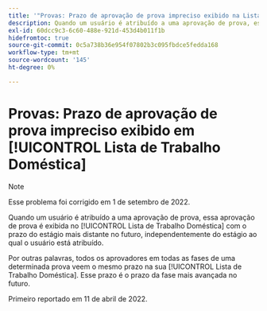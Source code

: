 ```yaml
---
title: '"Provas: Prazo de aprovação de prova impreciso exibido na Lista de Trabalho Doméstico'''
description: Quando um usuário é atribuído a uma aprovação de prova, essa aprovação de prova é exibida na Lista de Trabalho Doméstico do usuário com o prazo do estágio mais distante no futuro, independentemente do estágio ao qual o usuário está atribuído.
exl-id: 60dcc9c3-6c60-488e-921d-453d4b011f1b
hidefromtoc: true
source-git-commit: 0c5a738b36e954f07802b3c095fbdce5fedda168
workflow-type: tm+mt
source-wordcount: '145'
ht-degree: 0%

---
```


# Provas: Prazo de aprovação de prova impreciso exibido em [!UICONTROL Lista de Trabalho Doméstica]

>[!NOTE]
>
>Esse problema foi corrigido em 1 de setembro de 2022.

Quando um usuário é atribuído a uma aprovação de prova, essa aprovação de prova é exibida no [!UICONTROL Lista de Trabalho Doméstica] com o prazo do estágio mais distante no futuro, independentemente do estágio ao qual o usuário está atribuído.

Por outras palavras, todos os aprovadores em todas as fases de uma determinada prova veem o mesmo prazo na sua [!UICONTROL Lista de Trabalho Doméstica]. Esse prazo é o prazo da fase mais avançada no futuro.

Primeiro reportado em 11 de abril de 2022.
